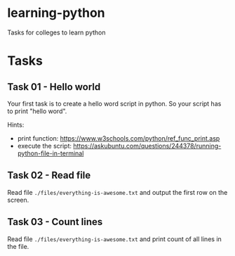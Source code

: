 # learning-python
Tasks for colleges to learn python


# Tasks
## Task 01 - Hello world

Your first task is to create a hello word script in python. So your script has to print "hello word".
 
Hints:
- print function: https://www.w3schools.com/python/ref_func_print.asp
- execute the script: https://askubuntu.com/questions/244378/running-python-file-in-terminal
 
## Task 02 - Read file
Read file `./files/everything-is-awesome.txt` and output the first row on the screen.

## Task 03 - Count lines
Read file `./files/everything-is-awesome.txt` and print count of all lines in the file.
